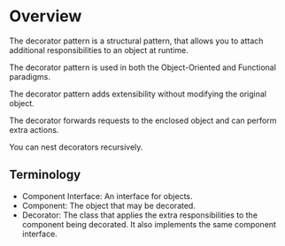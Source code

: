 # Overview

The decorator pattern is a structural pattern, that allows you to attach additional responsibilities to an object at runtime.

The decorator pattern is used in both the Object-Oriented and Functional paradigms.

The decorator pattern adds extensibility without modifying the original object.

The decorator forwards requests to the enclosed object and can perform extra actions.

You can nest decorators recursively.

## Terminology

- Component Interface: An interface for objects.
- Component: The object that may be decorated.
- Decorator: The class that applies the extra responsibilities to the component being decorated. It also implements the same component interface.
